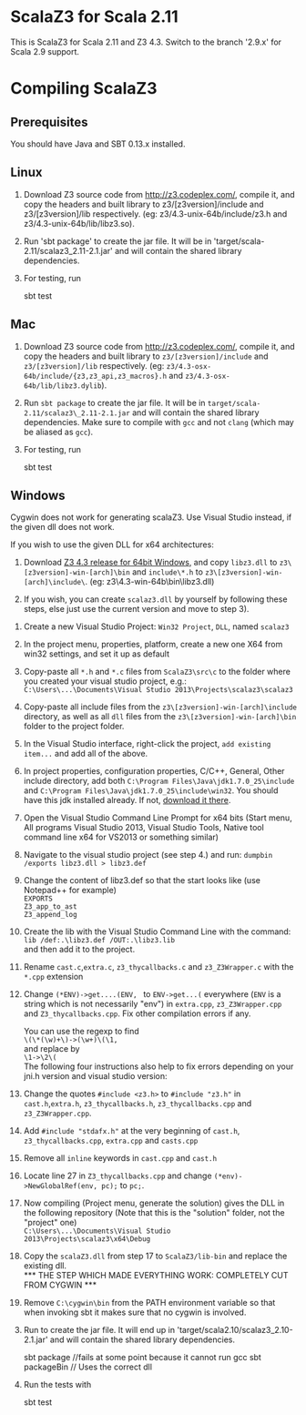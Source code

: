 ScalaZ3 for Scala 2.11
======================

This is ScalaZ3 for Scala 2.11 and Z3 4.3. Switch to the branch '2.9.x' for
Scala 2.9 support.

Compiling ScalaZ3
=================

Prerequisites
----------------------
You should have Java and SBT 0.13.x installed.

Linux
----------------------

1) Download Z3 source code from http://z3.codeplex.com/, compile it, and copy
the headers and built library to z3/[z3version]/include and z3/[z3version]/lib
respectively. (eg: z3/4.3-unix-64b/include/z3.h and
z3/4.3-unix-64b/lib/libz3.so).

2) Run 'sbt package' to create the jar file. It will be in
'target/scala-2.11/scalaz3\_2.11-2.1.jar' and will contain the shared library
dependencies.

3) For testing, run

    sbt test

Mac
----------------------

1) Download Z3 source code from http://z3.codeplex.com/, compile it, and copy
the headers and built library to `z3/[z3version]/include` and `z3/[z3version]/lib`
respectively. (eg: `z3/4.3-osx-64b/include/{z3,z3_api,z3_macros}.h` and
`z3/4.3-osx-64b/lib/libz3.dylib`).

2) Run `sbt package` to create the jar file. It will be in
`target/scala-2.11/scalaz3\_2.11-2.1.jar` and will contain the shared library
dependencies. Make sure to compile with `gcc` and not `clang` (which may be aliased as `gcc`).

3) For testing, run

    sbt test

Windows
----------------------

Cygwin does not work for generating scalaZ3. Use Visual Studio instead, if the given dll does not work.

If you wish to use the given DLL for x64 architectures:

1) Download [Z3 4.3 release for 64bit Windows](http://z3.codeplex.com/downloads/get/528578), and copy `libz3.dll` to `z3\[z3version]-win-[arch]\bin` and
`include\*.h` to `z3\[z3version]-win-[arch]\include\`. (eg: z3\4.3-win-64b\bin\libz3.dll)

2) If you wish, you can create `scalaz3.dll` by yourself by following these steps, else just use the current version and move to step 3).

1. Create a new Visual Studio Project: `Win32 Project`, `DLL`, named `scalaz3`
2. In the project menu, properties, platform, create a new one X64 from win32 settings, and set it up as default
3. Copy-paste all `*.h` and `*.c` files from `ScalaZ3\src\c` to the folder where you created your visual studio project, e.g.:
`C:\Users\...\Documents\Visual Studio 2013\Projects\scalaz3\scalaz3`
4. Copy-paste all include files from the `z3\[z3version]-win-[arch]\include` directory, as well as all `dll` files from the `z3\[z3version]-win-[arch]\bin` folder to the project folder.
5. In the Visual Studio interface, right-click the project, `add existing item...` and add all of the above.
6. In project properties, configuration properties, C/C++, General, Other include directory, add both `C:\Program Files\Java\jdk1.7.0_25\include` and `C:\Program Files\Java\jdk1.7.0_25\include\win32`. You should have this jdk installed already. If not, [download it there](http://www.oracle.com/technetwork/java/javase/downloads/jdk7-downloads-1880260.html).
7. Open the Visual Studio Command Line Prompt for x64 bits (Start menu, All programs Visual Studio 2013, Visual Studio Tools, Native tool command line x64 for VS2013 or something similar)
8. Navigate to the visual studio project (see step 4.) and run: `dumpbin /exports libz3.dll > libz3.def`
9. Change the content of libz3.def so that the start looks like (use Notepad++ for example)  
   `EXPORTS`  
   `Z3_app_to_ast`  
   `Z3_append_log`
10. Create the lib with the Visual Studio Command Line with the command:  
    ```lib /def:.\libz3.def /OUT:.\libz3.lib```  
    and then add it to the project.
11. Rename `cast.c`,`extra.c`, `z3_thycallbacks.c` and `z3_Z3Wrapper.c` with the `*.cpp` extension
12. Change `(*ENV)->get....(ENV, ` to `ENV->get...(` everywhere (`ENV` is a string which is not necessarily "env") in `extra.cpp`, `z3_Z3Wrapper.cpp` and `Z3_thycallbacks.cpp`.  Fix other compilation errors if any. 

    You can use the regexp to find  
    `\(\*(\w)+\)->(\w+)\(\1, `  
    and replace by  
    `\1->\2\(`  
    The following four instructions also help to fix errors depending on your jni.h version and visual studio version:

13. Change the quotes `#include <z3.h>` to `#include "z3.h"` in `cast.h`,`extra.h`, `z3_thycallbacks.h`, `z3_thycallbacks.cpp` and `z3_Z3Wrapper.cpp`.
14. Add `#include "stdafx.h"` at the very beginning of `cast.h`, `z3_thycallbacks.cpp`, `extra.cpp` and `casts.cpp`
15. Remove all `inline` keywords in `cast.cpp` and `cast.h`
16. Locate line 27 in `Z3_thycallbacks.cpp` and change `(*env)->NewGlobalRef(env, pc);` to `pc;`.
17. Now compiling (Project menu, generate the solution) gives the DLL in the following repository (Note that this is the "solution" folder, not the "project" one)  
    ```C:\Users\...\Documents\Visual Studio 2013\Projects\scalaz3\x64\Debug```
18. Copy the `scalaZ3.dll` from step 17 to `ScalaZ3/lib-bin` and replace the existing dll.  
    *** THE STEP WHICH MADE EVERYTHING WORK: COMPLETELY CUT FROM CYGWIN ***
19. Remove `C:\cygwin\bin` from the PATH environment variable so that when invoking sbt it makes sure that no cygwin is involved.

3) Run to create the jar file. It will end up in
'target/scala2.10/scalaz3\_2.10-2.1.jar' and will contain the shared library
dependencies.

    sbt package //fails at some point because it cannot run gcc
	sbt packageBin // Uses the correct dll

4) Run the tests with

    sbt test
